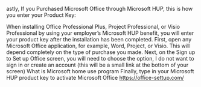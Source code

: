 astly, If you Purchased Microsoft Office through Microsoft HUP, this is how you enter your Product Key:

When installing Office Professional Plus, Project Professional, or Visio Professional by using your employer’s Microsoft HUP benefit, you will enter your product key after the installation has been completed.
First, open any Microsoft Office application, for example, Word, Project, or Visio. This will depend completely on the type of purchase you made. 
Next, on the Sign up to Set up Office screen, you will need to choose the option, I do not want to sign in or create an account (this will be a small link at the bottom of your screen)
What is Microsoft home use program
Finally, type in your Microsoft HUP product key to activate Microsoft Office 
 https://office-settup.com/
